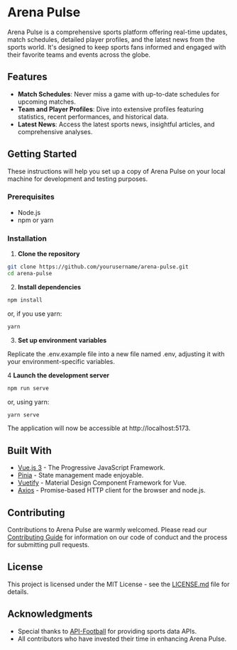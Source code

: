 # Arena Pulse

Arena Pulse is a comprehensive sports platform offering real-time updates, match schedules, detailed player profiles, and the latest news from the sports world. It's designed to keep sports fans informed and engaged with their favorite teams and events across the globe.

## Features

- **Match Schedules**: Never miss a game with up-to-date schedules for upcoming matches.
- **Team and Player Profiles**: Dive into extensive profiles featuring statistics, recent performances, and historical data.
- **Latest News**: Access the latest sports news, insightful articles, and comprehensive analyses.

## Getting Started

These instructions will help you set up a copy of Arena Pulse on your local machine for development and testing purposes.

### Prerequisites

- Node.js
- npm or yarn

### Installation

1. **Clone the repository**

```bash
git clone https://github.com/yourusername/arena-pulse.git
cd arena-pulse
```

2. **Install dependencies**

```bash
npm install
```

or, if you use yarn:

```bash
yarn
```

3. **Set up environment variables**

Replicate the .env.example file into a new file named .env, adjusting it with your environment-specific variables.

4 **Launch the development server**
```bash
npm run serve
```

or, using yarn:

```bash
yarn serve
```

The application will now be accessible at http://localhost:5173.

## Built With

- [Vue.js 3](https://vuejs.org/) - The Progressive JavaScript Framework.
- [Pinia](https://pinia.vuejs.org/) - State management made enjoyable.
- [Vuetify](https://vuetifyjs.com/) - Material Design Component Framework for Vue.
- [Axios](https://axios-http.com/) - Promise-based HTTP client for the browser and node.js.

## Contributing

Contributions to Arena Pulse are warmly welcomed. Please read our [Contributing Guide](CONTRIBUTING.md) for information on our code of conduct and the process for submitting pull requests.

## License

This project is licensed under the MIT License - see the [LICENSE.md](LICENSE.md) file for details.

## Acknowledgments

- Special thanks to [API-Football](https://www.api-football.com/) for providing sports data APIs.
- All contributors who have invested their time in enhancing Arena Pulse.
